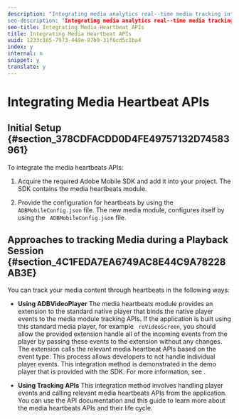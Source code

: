 ```yaml
---
description: "Integrating media analytics real-‐time media tracking into a media player requires including Adobe Mobile SDK, instantiating and configuring the media heartbeats instance, listening to media player events and using appropriate media heartbeats APIs in your project.
seo-description: "Integrating media analytics real-‐time media tracking into a media player requires including Adobe Mobile SDK, instantiating and configuring the media heartbeats instance, listening to media player events and using appropriate media heartbeats APIs in your project.
seo-title: Integrating Media Heartbeat APIs
title: Integrating Media Heartbeat APIs
uuid: 1233c165-7973-448e-87b0-31f6cd5c1ba4
index: y
internal: n
snippet: y
translate: y
---
```


# Integrating Media Heartbeat APIs


## Initial Setup {#section_378CDFACDD0D4FE49757132D74583961}

To integrate the media heartbeats APIs: 
1. Acquire the required Adobe Mobile SDK and add it into your project. The SDK contains the media heartbeats module.

1. Provide the configuration for heartbeats by using the ` ADBMobileConfig.json` file. 
   The new media module, configures itself by using the ` ADBMobileConfig.json` file. 



## Approaches to tracking Media during a Playback Session {#section_4C1FEDA7EA6749AC8E44C9A78228AB3E}

You can track your media content through heartbeats in the following ways: 
* **Using ADBVideoPlayer** The media heartbeats module provides an extension to the standard native player that binds the native player events to the media module tracking APIs. If the application is built using this standard media player, for example ` roVideoScreen`, you should allow the provided extension handle all of the incoming events from the player by passing these events to the extension without any changes. 
  The extension calls the relevant media heartbeat APIs based on the event type. This process allows developers to not handle individual player events. This integration method is demonstrated in the demo player that is provided with the SDK.
  For more information, see [](c_vhl_use-adbvideoplayer_roku.md).

* **Using Tracking APIs** This integration method involves handling player events and calling relevant media heartbeats APIs from the application. You can use the API documentation and this guide to learn more about the media heartbeats APIs and their life cycle.


